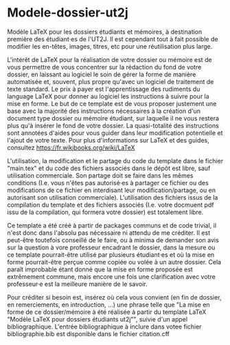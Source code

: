 # Modele-dossier-ut2j
Modèle LaTeX pour les dossiers étudiants et mémoires, à destination première des étudiant·es de l'UT2J. Il est cependant tout à fait possible de modifier les en-têtes, images, titres, etc pour une réutilisation plus large.

L'intérêt de LaTeX pour la réalisation de votre dossier ou mémoire est de vous permettre de vous concentrer sur la rédaction du fond de votre dossier, en laissant au logiciel le soin de gérer la forme de manière automatisée et, souvent, plus propre qu'avec un logiciel de traitement de texte standard. Le prix à payer est l'apprentissage des rudiments du language LaTeX pour donner au logiciel les instructions à suivre pour la mise en forme. Le but de ce template est de vous proposer justement une base avec la majorité des instructions nécessaires à la création d'un document type dossier ou mémoire étudiant, sur laquelle il ne vous restera plus qu'à insérer le fond de votre dossier. La quasi-totalité des instructions sont annotées d'aides pour vous guider dans leur modification potentielle et l'ajout de votre texte. Pour plus d'informations sur LaTeX et des guides, consultez https://fr.wikibooks.org/wiki/LaTeX

L'utilisation, la modification et le partage du code du template dans le fichier "main.tex" et du code des fichiers associés dans le dépôt est libre, sauf utilisation commerciale. Son partage doit se faire dans les mêmes conditions (I.e. vous n'êtes pas autorisé·es à partager ce fichier ou des modifications de ce fichier en interdisant leur modification/partage, ou en autorisant son utilisation commerciale).
L'utilisation des fichiers issus de la compilation du template et des fichiers associés (I.e. votre docmuent pdf issu de la compilation, qui formera votre dossier) est totalement libre.

Ce template a été créé à partir de packages communs et de code trivial, il n'est donc dans l'absolu pas nécessaire ni attendu de me créditer. Il est peut-être toutefois conseillé de le faire, ou à minima de demander son avis sur la question à vore professeur encadrant le dossier, dans la mesure ou ce template pourrait-être utilisé par plusieurs étudiant·es et où la mise en forme pourrait-être perçue comme copiée ou volée à un autre dossier. Cela paraît improbable étant donné que la mise en forme proposée est extrêmement commune, mais encore une fois une clarification avec votre professeur·e est la meilleure manière de le savoir.

Pour créditer si besoin est, insérez où cela vous convient (en fin de dossier, en remerciements, en introduction, ...) une phrase telle que "La mise en forme de ce dossier/mémoire à été réalisée à partir du template LaTeX "Modèle LaTeX pour dossiers étudiants ut2j"", suivie d'un appel bibliographique. L'entrée bibliographique à inclure dans votee fichier bibliographie.bib est disponible dans le fichier citation.cff




